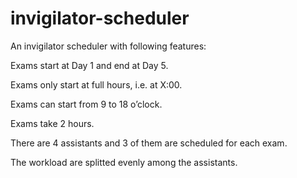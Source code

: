 # invigilator-scheduler
An invigilator scheduler with following features:

Exams start at Day 1 and end at Day 5.

Exams only start at full hours, i.e. at X:00.

Exams can start from 9 to 18 o’clock.

Exams take 2 hours.

There are 4 assistants and 3 of them are scheduled for each exam.

The workload are splitted evenly among the assistants.
